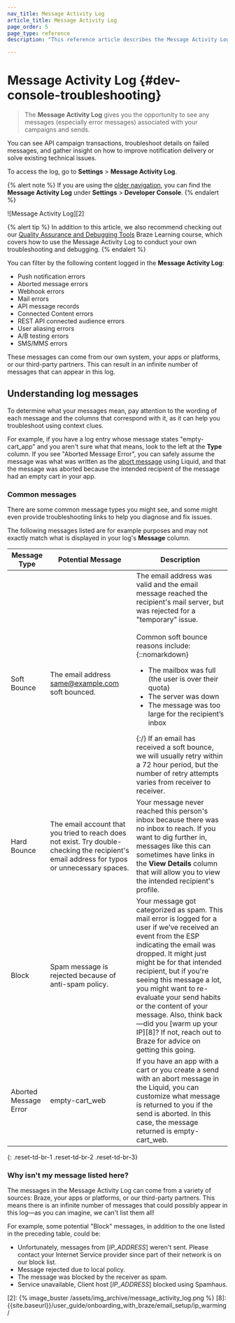 ```yaml
---
nav_title: Message Activity Log
article_title: Message Activity Log
page_order: 5
page_type: reference
description: "This reference article describes the Message Activity Log shows you messages associated with your campaigns and sends. Here, you can also find information on how to understand log messages."

---
```


# Message Activity Log {#dev-console-troubleshooting}

> The **Message Activity Log** gives you the opportunity to see any messages (especially error messages) associated with your campaigns and sends.

You can see API campaign transactions, troubleshoot details on failed messages, and gather insight on how to improve notification delivery or solve existing technical issues.

To access the log, go to **Settings** > **Message Activity Log**.

{% alert note %}
If you are using the [older navigation]({{site.baseurl}}/navigation), you can find the **Message Activity Log** under **Settings** > **Developer Console**.
{% endalert %}

![Message Activity Log][2]

{% alert tip %}
In addition to this article, we also recommend checking out our [Quality Assurance and Debugging Tools](https://learning.braze.com/quality-assurance-and-debugging-tools-in-the-dashboard/) Braze Learning course, which covers how to use the Message Activity Log to conduct your own troubleshooting and debugging.
{% endalert %}

You can filter by the following content logged in the **Message Activity Log**:

- Push notification errors
- Aborted message errors
- Webhook errors
- Mail errors
- API message records
- Connected Content errors
- REST API connected audience errors
- User aliasing errors
- A/B testing errors
- SMS/MMS errors

These messages can come from our own system, your apps or platforms, or our third-party partners. This can result in an infinite number of messages that can appear in this log.

## Understanding log messages

To determine what your messages mean, pay attention to the wording of each message and the columns that correspond with it, as it can help you troubleshoot using context clues. 

For example, if you have a log entry whose message states "empty-cart_app" and you aren't sure what that means, look to the left at the **Type** column. If you see "Aborted Message Error", you can safely assume the message was what was written as the [abort message][1] using Liquid, and that the message was aborted because the intended recipient of the message had an empty cart in your app.

### Common messages

There are some common message types you might see, and some might even provide troubleshooting links to help you diagnose and fix issues.

The following messages listed are for example purposes and may not exactly match what is displayed in your log's **Message** column.

| Message Type | Potential Message | Description |
|---|---|---|
| Soft Bounce | The email address same@example.com soft bounced. | The email address was valid and the email message reached the recipient's mail server, but was rejected for a "temporary" issue. <br><br>Common soft bounce reasons include: {::nomarkdown} <ul> <li> The mailbox was full (the user is over their quota) </li> <li> The server was down </li> <li> The message was too large for the recipient’s inbox </li>  </ul> {:/} If an email has received a soft bounce, we will usually retry within a 72 hour period, but the number of retry attempts varies from receiver to receiver. |
| Hard Bounce | The email account that you tried to reach does not exist. Try double-checking the recipient's email address for typos or unnecessary spaces. | Your message never reached this person's inbox because there was no inbox to reach. If you want to dig further in, messages like this can sometimes have links in the **View Details** column that will allow you to view the intended recipient's profile.|
| Block | Spam message is rejected because of anti-spam policy. | Your message got categorized as spam. This mail error is logged for a user if we’ve received an event from the ESP indicating the email was dropped. It might just might be for that intended recipient, but if you're seeing this message a lot, you might want to re-evaluate your send habits or the content of your message. Also, think back—did you [warm up your IP][8]? If not, reach out to Braze for advice on getting this going.|
| Aborted Message Error | empty-cart_web | If you have an app with a cart or you create a send with an abort message in the Liquid, you can customize what message is returned to you if the send is aborted. In this case, the message returned is empty-cart_web.|
{: .reset-td-br-1 .reset-td-br-2 .reset-td-br-3}

### Why isn't my message listed here?

The messages in the Message Activity Log can come from a variety of sources: Braze, your apps or platforms, or our third-party partners. This means there is an infinite number of messages that could possibly appear in this log—as you can imagine, we can't list them all!

For example, some potential "Block" messages, in addition to the one listed in the preceding table, could be:

- Unfortunately, messages from [_IP_ADDRESS_] weren't sent. Please contact your Internet Service provider since part of their network is on our block list.
- Message rejected due to local policy.
- The message was blocked by the receiver as spam.
- Service unavailable, Client host [_IP_ADDRESS_] blocked using Spamhaus.

[1]: {{site.baseurl}}/user_guide/personalization_and_dynamic_content/liquid/aborting_messages/#aborting-messages
[2]: {% image_buster /assets/img_archive/message_activity_log.png %}
[8]: {{site.baseurl}}/user_guide/onboarding_with_braze/email_setup/ip_warming/

